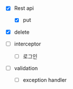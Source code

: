 ## 
- [x] Rest api
    - [x] put
- [x] delete 

- [ ] interceptor 
    - [ ] 로그인
    
- [ ] validation
    - [ ] exception handler 
